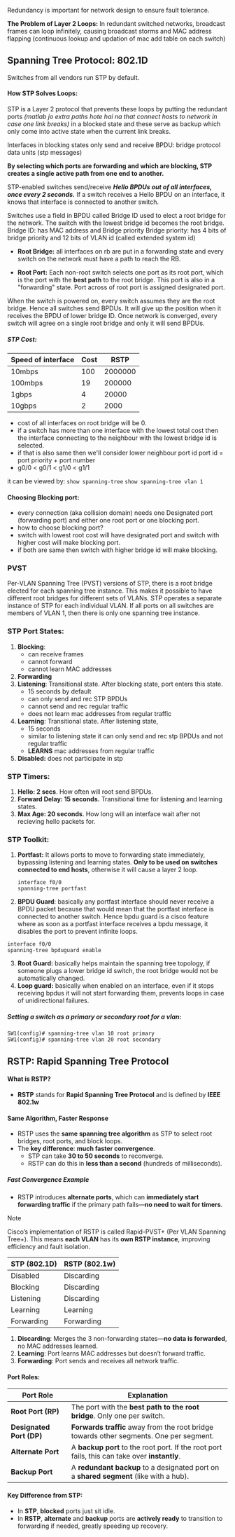 Redundancy is important for network design to ensure fault tolerance.

**The Problem of Layer 2 Loops:** In redundant switched networks, broadcast frames can loop infinitely, causing broadcast storms and MAC address flapping (continuous lookup and updation of mac add table on each switch)
## Spanning Tree Protocol: 802.1D
Switches from all vendors run STP by default.
#### How STP Solves Loops:
STP is a Layer 2 protocol that prevents these loops by putting the redundant ports *(matlab jo extra paths hote hai na that connect hosts to network in case one link breaks)* in a blocked state and these serve as backup which only come into active state when the current link breaks.

Interfaces in blocking states only send and receive BPDU: bridge protocol data units (stp messages)

**By selecting which ports are forwarding and which are blocking, STP creates a single active path from one end to another.**

STP-enabled switches send/receive ***Hello BPDUs out of all interfaces, once every 2 seconds.***
If a switch receives a Hello BPDU on an interface, it knows that interface is connected to another switch.

Switches use a field in BPDU called Bridge ID used to elect a root bridge for the network.
The switch with the lowest bridge id becomes the root bridge.
Bridge ID:  has MAC address and Bridge priority
Bridge priority: has 4 bits of bridge priority and 12 bits of VLAN id (called extended system id)

- **Root Bridge:** all interfaces on rb are put in a forwarding state and every switch on the network must have a path to reach the RB.

- **Root Port:** Each non-root switch selects one port as its root port, which is the port with the **best path** to the root bridge. This port is also in a "forwarding" state. Port across of root port is assigned designated port.

When the switch is powered on, every switch assumes they are the root bridge. Hence all switches send BPDUs.
It will give up the position when it receives the BPDU of lower bridge ID.
Once network is converged, every switch will agree on a single root bridge and only it will send BPDUs.

##### STP Cost:
| Speed of interface | Cost | RSTP    |
| ------------------ | ---- | ------- |
| 10mbps             | 100  | 2000000 |
| 100mbps            | 19   | 200000  |
| 1gbps              | 4    | 20000   |
| 10gbps             | 2    | 2000    |
- cost of all interfaces on root bridge will be 0.
- if a switch has more than one interface with the lowest total cost then the interface connecting to the neighbour with the lowest bridge id is selected.
- if that is also same then we'll consider lower neighbour port id
port id = port priority + port number
- g0/0 < g0/1 < g1/0 < g1/1

it can be viewed by:
`show spanning-tree` 
`show spanning-tree vlan 1`

#### Choosing Blocking port:
- every connection (aka collision domain) needs one Designated port (forwarding port) and either one root port or one blocking port. 
- how to choose blocking port?
- switch with lowest root cost will have designated port and switch with higher cost will make blocking port.
- if both are same then switch with higher bridge id will make blocking.

### PVST
Per-VLAN Spanning Tree (PVST) versions of STP, there is a root bridge elected for each spanning tree instance. This makes it possible to have different root bridges for different sets of VLANs. STP operates a separate instance of STP for each individual VLAN. If all ports on all switches are members of VLAN 1, then there is only one spanning tree instance.

### STP Port States:
1. **Blocking**:
	- can receive frames
	- cannot forward
	- cannot learn MAC addresses
2. **Forwarding**
3. **Listening**: Transitional state. After blocking state, port enters this state.
	- 15 seconds by default
	- can only send and rec STP BPDUs
	- cannot send and rec regular traffic
	- does not learn mac addresses from regular traffic
4. **Learning**: Transitional state. After listening state, 
	- 15 seconds
	- similar to listening state it can only send and rec stp BPDUs and not regular traffic
	- **LEARNS** mac addresses from regular traffic
5. **Disabled:** does not participate in stp

### STP Timers:
1. **Hello: 2 secs**. How often will root send BPDUs.
2. **Forward Delay: 15 seconds.** Transitional time for listening and learning states.
3. **Max Age: 20 seconds**. How long will an interface wait after not recieving hello packets for.

### STP Toolkit:
1. **Portfast:** It allows ports to move to forwarding state  immediately, bypassing listening and learning states. **Only to be used on switches connected to end hosts**, otherwise it will cause a layer 2 loop.
   ```
   interface f0/0
   spanning-tree portfast
	```

2. **BPDU Guard**:  basically any portfast interface should never receive a BPDU packet because that would mean that the portfast interface is connected to another switch. Hence bpdu guard is a cisco feature where as soon as a portfast interface receives a bpdu message, it disables the port to prevent infinite loops.
```
interface f0/0
spanning-tree bpduguard enable
```

3. **Root Guard:** basically helps maintain the spanning tree topology, if someone plugs a lower bridge id switch, the root bridge would not be automatically changed.
4. **Loop guard:** basically when enabled on an interface, even if it stops receiving bpdus it will not start forwarding them, prevents loops in case of unidirectional failures.

##### Setting a switch as a primary or secondary root for a vlan:
```
SW1(config)# spanning-tree vlan 10 root primary
SW1(config)# spanning-tree vlan 20 root secondary
```

## RSTP: Rapid Spanning Tree Protocol

#### What is RSTP?
- **RSTP** stands for **Rapid Spanning Tree Protocol** and is defined by **IEEE 802.1w**
#### Same Algorithm, Faster Response
- RSTP uses the **same spanning tree algorithm** as STP to select root bridges, root ports, and block loops.
- The **key difference**: **much faster convergence**.
    - STP can take **30 to 50 seconds** to reconverge.
    - RSTP can do this in **less than a second** (hundreds of milliseconds).
##### Fast Convergence Example
- RSTP introduces **alternate ports**, which can **immediately start forwarding traffic** if the primary path fails—**no need to wait for timers**.

>[!note]
>Cisco’s implementation of RSTP is called Rapid-PVST+ (Per VLAN Spanning Tree+).
>This means **each VLAN** has its **own RSTP instance**, improving efficiency and fault isolation.
    
| **STP (802.1D)** | **RSTP (802.1w)** |
| ---------------- | ----------------- |
| Disabled         | Discarding        |
| Blocking         | Discarding        |
| Listening        | Discarding        |
| Learning         | Learning          |
| Forwarding       | Forwarding        |
1. **Discarding**: Merges the 3 non-forwarding states—**no data is forwarded**, no MAC addresses learned.
2. **Learning**: Port learns MAC addresses but doesn’t forward traffic.
3. **Forwarding**: Port sends and receives all network traffic.
#### Port Roles:
| **Port Role**            | **Explanation**                                                                               |
| ------------------------ | --------------------------------------------------------------------------------------------- |
| **Root Port (RP)**       | The port with the **best path to the root bridge**. Only one per switch.                      |
| **Designated Port (DP)** | **Forwards traffic** away from the root bridge towards other segments. One per segment.       |
| **Alternate Port**       | A **backup port** to the root port. If the root port fails, this can take over **instantly**. |
| **Backup Port**          | A **redundant backup** to a designated port on a **shared segment** (like with a hub).        |
#### Key Difference from STP:
- In **STP**, **blocked** ports just sit idle.
- In **RSTP**, **alternate** and **backup** ports are **actively ready** to transition to forwarding if needed, greatly speeding up recovery.